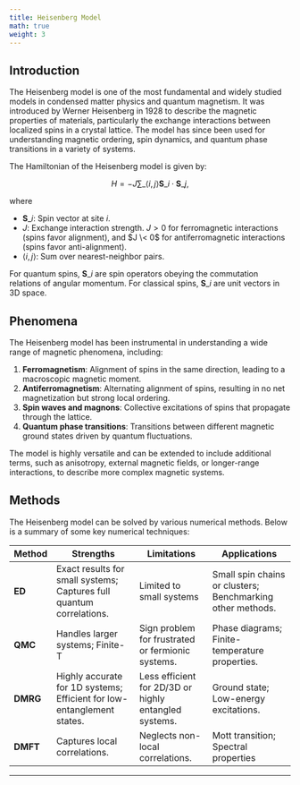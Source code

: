 ```yaml
---
title: Heisenberg Model
math: true
weight: 3
---
```


## Introduction

The Heisenberg model is one of the most fundamental and widely studied models in condensed matter physics and quantum magnetism. It was introduced by Werner Heisenberg in 1928 to describe the magnetic properties of materials, particularly the exchange interactions between localized spins in a crystal lattice. The model has since been used for understanding magnetic ordering, spin dynamics, and quantum phase transitions in a variety of systems.

The Hamiltonian of the Heisenberg model is given by:

$$
H = -J \sum\_{\langle i,j \rangle} \mathbf{S}\_i \cdot \mathbf{S}\_j,
$$

where
- $\mathbf{S}\_i$: Spin vector at site $i$.
- $J$: Exchange interaction strength. $J > 0$ for ferromagnetic interactions (spins favor alignment), and $J \< 0$ for antiferromagnetic interactions (spins favor anti-alignment).
- $\langle i,j \rangle$: Sum over nearest-neighbor pairs.

For quantum spins, $\mathbf{S}\_i$ are spin operators obeying the commutation relations of angular momentum. For classical spins, $\mathbf{S}\_i$ are unit vectors in 3D space.

## Phenomena

The Heisenberg model has been instrumental in understanding a wide range of magnetic phenomena, including:
1. **Ferromagnetism**: Alignment of spins in the same direction, leading to a macroscopic magnetic moment.
2. **Antiferromagnetism**: Alternating alignment of spins, resulting in no net magnetization but strong local ordering.
3. **Spin waves and magnons**: Collective excitations of spins that propagate through the lattice.
4. **Quantum phase transitions**: Transitions between different magnetic ground states driven by quantum fluctuations.

The model is highly versatile and can be extended to include additional terms, such as anisotropy, external magnetic fields, or longer-range interactions, to describe more complex magnetic systems.

## Methods

The Heisenberg model can be solved by various numerical methods. Below is a summary of some key numerical techniques:

| Method                     | Strengths                                                                 | Limitations                                                                 | Applications                                                                 |
|----------------------------|---------------------------------------------------------------------------|-----------------------------------------------------------------------------|-----------------------------------------------------------------------------|
| **ED**  | Exact results for small systems; Captures full quantum correlations. | Limited to small systems | Small spin chains or clusters; Benchmarking other methods.            |
| **QMC** | Handles larger systems; Finite-T       | Sign problem for frustrated or fermionic systems.                         | Phase diagrams; Finite-temperature properties.                  |
| **DMRG** | Highly accurate for 1D systems; Efficient for low-entanglement states. | Less efficient for 2D/3D or highly entangled systems.                        | Ground state; Low-energy excitations.                     |
| **DMFT** | Captures local correlations. | Neglects non-local correlations.                   | Mott transition; Spectral properties                     |

---
